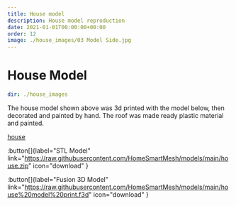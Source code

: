 ```yaml
---
title: House model
description: House model reproduction
date: 2021-01-01T00:00:00+00:00
order: 12
image: ./house_images/03 Model Side.jpg
---
```


# House Model

```yaml gallery
dir: ./house_images
```

The house model shown above was 3d printed with the model below, then decorated and painted by hand. The roof was made ready plastic material and painted.

[house](https://raw.githubusercontent.com/HomeSmartMesh/models/main/house.glb)

:button[]{label="STL Model" link="https://raw.githubusercontent.com/HomeSmartMesh/models/main/house.zip" icon="download" }

:button[]{label="Fusion 3D Model" link="https://raw.githubusercontent.com/HomeSmartMesh/models/main/house%20model%20print.f3d" icon="download" }
